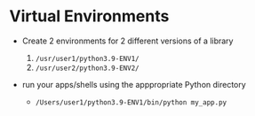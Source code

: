 # Virtual Environments

- Create 2 environments for 2 different versions of a library
    1. `/usr/user1/python3.9-ENV1/`
    2. `/usr/user2/python3.9-ENV2/`

- run your apps/shells using the apppropriate Python directory
    - `/Users/user1/python3.9-ENV1/bin/python my_app.py`